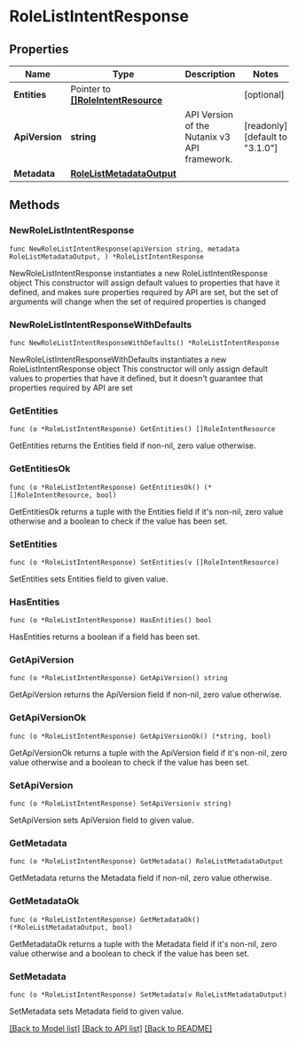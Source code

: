 # RoleListIntentResponse

## Properties

Name | Type | Description | Notes
------------ | ------------- | ------------- | -------------
**Entities** | Pointer to [**[]RoleIntentResource**](RoleIntentResource.md) |  | [optional] 
**ApiVersion** | **string** | API Version of the Nutanix v3 API framework. | [readonly] [default to "3.1.0"]
**Metadata** | [**RoleListMetadataOutput**](RoleListMetadataOutput.md) |  | 

## Methods

### NewRoleListIntentResponse

`func NewRoleListIntentResponse(apiVersion string, metadata RoleListMetadataOutput, ) *RoleListIntentResponse`

NewRoleListIntentResponse instantiates a new RoleListIntentResponse object
This constructor will assign default values to properties that have it defined,
and makes sure properties required by API are set, but the set of arguments
will change when the set of required properties is changed

### NewRoleListIntentResponseWithDefaults

`func NewRoleListIntentResponseWithDefaults() *RoleListIntentResponse`

NewRoleListIntentResponseWithDefaults instantiates a new RoleListIntentResponse object
This constructor will only assign default values to properties that have it defined,
but it doesn't guarantee that properties required by API are set

### GetEntities

`func (o *RoleListIntentResponse) GetEntities() []RoleIntentResource`

GetEntities returns the Entities field if non-nil, zero value otherwise.

### GetEntitiesOk

`func (o *RoleListIntentResponse) GetEntitiesOk() (*[]RoleIntentResource, bool)`

GetEntitiesOk returns a tuple with the Entities field if it's non-nil, zero value otherwise
and a boolean to check if the value has been set.

### SetEntities

`func (o *RoleListIntentResponse) SetEntities(v []RoleIntentResource)`

SetEntities sets Entities field to given value.

### HasEntities

`func (o *RoleListIntentResponse) HasEntities() bool`

HasEntities returns a boolean if a field has been set.

### GetApiVersion

`func (o *RoleListIntentResponse) GetApiVersion() string`

GetApiVersion returns the ApiVersion field if non-nil, zero value otherwise.

### GetApiVersionOk

`func (o *RoleListIntentResponse) GetApiVersionOk() (*string, bool)`

GetApiVersionOk returns a tuple with the ApiVersion field if it's non-nil, zero value otherwise
and a boolean to check if the value has been set.

### SetApiVersion

`func (o *RoleListIntentResponse) SetApiVersion(v string)`

SetApiVersion sets ApiVersion field to given value.


### GetMetadata

`func (o *RoleListIntentResponse) GetMetadata() RoleListMetadataOutput`

GetMetadata returns the Metadata field if non-nil, zero value otherwise.

### GetMetadataOk

`func (o *RoleListIntentResponse) GetMetadataOk() (*RoleListMetadataOutput, bool)`

GetMetadataOk returns a tuple with the Metadata field if it's non-nil, zero value otherwise
and a boolean to check if the value has been set.

### SetMetadata

`func (o *RoleListIntentResponse) SetMetadata(v RoleListMetadataOutput)`

SetMetadata sets Metadata field to given value.



[[Back to Model list]](../README.md#documentation-for-models) [[Back to API list]](../README.md#documentation-for-api-endpoints) [[Back to README]](../README.md)


